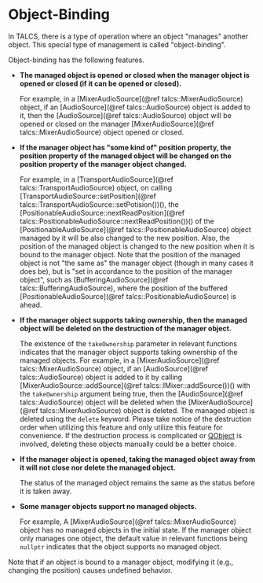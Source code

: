 # Object-Binding

In TALCS, there is a type of operation where an object "manages" another object. This special type of management is called "object-binding".

Object-binding has the following features.

- **The managed object is opened or closed when the manager object is opened or closed (if it can be opened or closed).**
  
  For example, in a [MixerAudioSource](@ref talcs::MixerAudioSource) object, if an [AudioSource](@ref talcs::AudioSource) object is added to it, then the [AudioSource](@ref talcs::AudioSource) object will be opened or closed on the manager [MixerAudioSource](@ref talcs::MixerAudioSource) object opened or closed.

- **If the manager object has "some kind of" position property, the position property of the managed object will be changed on the position property of the manager object changed.**
  
  For example, in a [TransportAudioSource](@ref talcs::TransportAudioSource) object, on calling [TransportAudioSource::setPosition](@ref talcs::TransportAudioSource::setPotision())(), the [PositionableAudioSource::nextReadPosition](@ref talcs::PositionableAudioSource::nextReadPosition())() of the [PositionableAudioSource](@ref talcs::PositionableAudioSource) object managed by it will be also changed to the new position. Also, the position of the managed object is changed to the new position when it is bound to the manager object. Note that the position of the managed object is not "the same as" the manager object (though in many cases it does be), but is "set in accordance to the position of the manager object", such as [BufferingAudioSource](@ref talcs::BufferingAudioSource), where the position of the buffered [PositionableAudioSource](@ref talcs::PositionableAudioSource) is ahead.

- **If the manager object supports taking ownership, then the managed object will be deleted on the destruction of the manager object.**
  
  The existence of the `takeOwnership` parameter in relevant functions indicates that the manager object supports taking ownership of the managed objects. For example, in a [MixerAudioSource](@ref talcs::MixerAudioSource) object, if an [AudioSource](@ref talcs::AudioSource) object is added to it by calling [MixerAudioSource::addSource](@ref talcs::IMixer::addSource())() with the `takeOwnership` argument being true, then the [AudioSource](@ref talcs::AudioSource) object will be deleted when the [MixerAudioSource](@ref talcs::MixerAudioSource) object is deleted. The managed object is deleted using the `delete` keyword. Please take notice of the destruction order when utilizing this feature and only utilize this feature for convenience. If the destruction process is complicated or [QObject](https://doc.qt.io/qt-5/qobject.html) is involved, deleting these objects manually could be a better choice.

- **If the manager object is opened, taking the managed object away from it will not close nor delete the managed object.**
  
  The status of the managed object remains the same as the status before it is taken away.

- **Some manager objects support no managed objects.**
  
  For example, A [MixerAudioSource](@ref talcs::MixerAudioSource) object has no managed objects in the initial state. If the manager object only manages one object, the default value in relevant functions being `nullptr` indicates that the object supports no managed object.

Note that if an object is bound to a manager object, modifying it (e.g., changing the position) causes undefined behavior.
